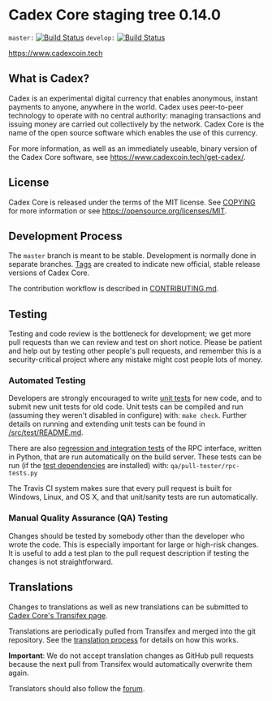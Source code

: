 Cadex Core staging tree 0.14.0
===============================

`master:` [![Build Status](https://travis-ci.org/cadexproject/cadex.svg?branch=master)](https://travis-ci.org/cadexproject/cadex) `develop:` [![Build Status](https://travis-ci.org/cadexproject/cadex.svg?branch=develop)](https://travis-ci.org/cadexproject/cadex/branches)

https://www.cadexcoin.tech


What is Cadex?
----------------

Cadex is an experimental digital currency that enables anonymous, instant
payments to anyone, anywhere in the world. Cadex uses peer-to-peer technology
to operate with no central authority: managing transactions and issuing money
are carried out collectively by the network. Cadex Core is the name of the open
source software which enables the use of this currency.

For more information, as well as an immediately useable, binary version of
the Cadex Core software, see https://www.cadexcoin.tech/get-cadex/.


License
-------

Cadex Core is released under the terms of the MIT license. See [COPYING](COPYING) for more
information or see https://opensource.org/licenses/MIT.

Development Process
-------------------

The `master` branch is meant to be stable. Development is normally done in separate branches.
[Tags](https://github.com/cadexproject/cadex/tags) are created to indicate new official,
stable release versions of Cadex Core.

The contribution workflow is described in [CONTRIBUTING.md](CONTRIBUTING.md).

Testing
-------

Testing and code review is the bottleneck for development; we get more pull
requests than we can review and test on short notice. Please be patient and help out by testing
other people's pull requests, and remember this is a security-critical project where any mistake might cost people
lots of money.

### Automated Testing

Developers are strongly encouraged to write [unit tests](src/test/README.md) for new code, and to
submit new unit tests for old code. Unit tests can be compiled and run
(assuming they weren't disabled in configure) with: `make check`. Further details on running
and extending unit tests can be found in [/src/test/README.md](/src/test/README.md).

There are also [regression and integration tests](/qa) of the RPC interface, written
in Python, that are run automatically on the build server.
These tests can be run (if the [test dependencies](/qa) are installed) with: `qa/pull-tester/rpc-tests.py`

The Travis CI system makes sure that every pull request is built for Windows, Linux, and OS X, and that unit/sanity tests are run automatically.

### Manual Quality Assurance (QA) Testing

Changes should be tested by somebody other than the developer who wrote the
code. This is especially important for large or high-risk changes. It is useful
to add a test plan to the pull request description if testing the changes is
not straightforward.

Translations
------------

Changes to translations as well as new translations can be submitted to
[Cadex Core's Transifex page](https://www.transifex.com/projects/p/cadex/).

Translations are periodically pulled from Transifex and merged into the git repository. See the
[translation process](doc/translation_process.md) for details on how this works.

**Important**: We do not accept translation changes as GitHub pull requests because the next
pull from Transifex would automatically overwrite them again.

Translators should also follow the [forum](https://www.cadexcoin.tech/forum/topic/cadex-worldwide-collaboration.88/).
